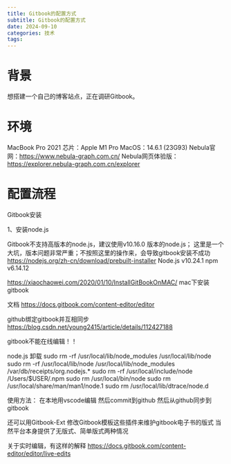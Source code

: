 ```yaml
---
title: Gitbook的配置方式
subtitle: Gitbook的配置方式
date: 2024-09-10
categories: 技术
tags: 
---
```



# 背景
想搭建一个自己的博客站点，正在调研Gitbook。


# 环境
MacBook Pro 2021
芯片：Apple M1 Pro
MacOS：14.6.1 (23G93)
Nebula官网：https://www.nebula-graph.com.cn/
Nebula网页体验版：https://explorer.nebula-graph.com.cn/explorer


# 配置流程
Gitbook安装

1、安装node.js

Gitbook不支持高版本的node.js，建议使用v10.16.0 版本的node.js；
这里是一个大坑，版本问题非常严重；不按照这里的操作来，会导致gitbook安装不成功
https://nodejs.org/zh-cn/download/prebuilt-installer
Node.js v10.24.1
npm v6.14.12


https://xiaochaowei.com/2020/01/10/InstallGitBookOnMAC/
mac下安装gitbook


文档
https://docs.gitbook.com/content-editor/editor

github绑定gitbook并互相同步
https://blog.csdn.net/young2415/article/details/112427188


gitbook不能在线编辑！！


node.js 卸载
sudo rm -rf /usr/local/lib/node_modules /usr/local/lib/node
sudo rm -rf /usr/local/lib/node /usr/local/lib/node_modules /var/db/receipts/org.nodejs.*
sudo rm -rf /usr/local/include/node /Users/$USER/.npm
sudo rm /usr/local/bin/node
sudo rm /usr/local/share/man/man1/node.1
sudo rm /usr/local/lib/dtrace/node.d


使用方法：
在本地用vscode编辑
然后commit到github
然后从github同步到gitbook

还可以用Gitbook-Ext 修改Gitbook模板这些插件来维护gitbook电子书的版式
当然平台本身提供了无版式、简单版式两种情况


关于实时编辑，有这样的解释
https://docs.gitbook.com/content-editor/editor/live-edits

